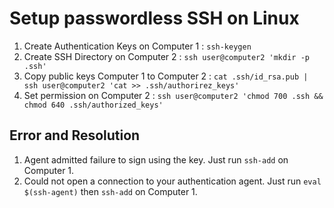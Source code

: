 # Setup passwordless SSH on Linux

1. Create Authentication Keys on Computer 1 : `ssh-keygen`
2. Create SSH Directory on Computer 2 : `ssh user@computer2 'mkdir -p .ssh'`
3. Copy public keys Computer 1 to Computer 2 : `cat .ssh/id_rsa.pub | ssh user@computer2 'cat >> .ssh/authorirez_keys'`
4. Set permission on Computer 2 : `ssh user@computer2 'chmod 700 .ssh && chmod 640 .ssh/authorized_keys'`

## Error and Resolution

1. Agent admitted failure to sign using the key.
Just run `ssh-add` on Computer 1.
2. Could not open a connection to your authentication agent.
Just run `eval $(ssh-agent)` then `ssh-add` on Computer 1.
